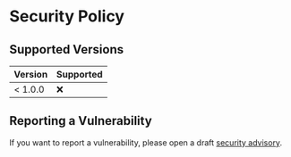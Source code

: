 # Security Policy

## Supported Versions

| Version | Supported |
| ------- | --------- |
| < 1.0.0 | :x:       |

## Reporting a Vulnerability

If you want to report a vulnerability, please open a draft [security advisory](https://github.com/SE-UUlm/votura-crypto/security).
